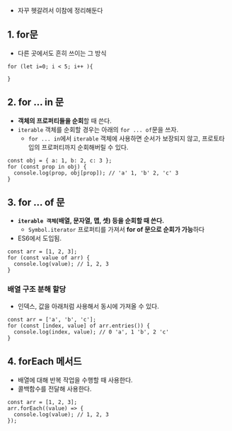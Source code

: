 - 자꾸 헷갈려서 이참에 정리해둔다

## 1. for문
- 다른 곳에서도 흔히 쓰이는 그 방식
```tsx
for (let i=0; i < 5; i++ ){

}
```


## 2. for ... in 문
- **객체의 프로퍼티들을 순회**할 때 쓴다.
- `iterable` 객체를 순회할 경우는 아래의 `for ... of`문을 쓰자. 
	- `for ... in`에서 `iterable` 객체에 사용하면 순서가 보장되지 않고, 프로토타입의 프로퍼티까지 순회해버릴 수 있다.
```tsx
const obj = { a: 1, b: 2, c: 3 };
for (const prop in obj) {
  console.log(prop, obj[prop]); // 'a' 1, 'b' 2, 'c' 3
}
```

## 3. for ... of 문
- **`iterable 객체`(배열, 문자열, 맵, 셋) 등을 순회할 때 쓴다.**
	- `Symbol.iterator` 프로퍼티를 가져서 **for of 문으로 순회가 가능**하다
- ES6에서 도입됨.
```tsx
const arr = [1, 2, 3];
for (const value of arr) {
  console.log(value); // 1, 2, 3
}
```

### 배열 구조 분해 할당
- 인덱스, 값을 아래처럼 사용해서 동시에 가져올 수 있다.
```tsx
const arr = ['a', 'b', 'c'];
for (const [index, value] of arr.entries()) {
  console.log(index, value); // 0 'a', 1 'b', 2 'c'
}
```
## 4. forEach 메서드
- 배열에 대해 반복 작업을 수행할 때 사용한다.
- 콜백함수를 전달해 사용한다.
```tsx
const arr = [1, 2, 3];
arr.forEach((value) => {
  console.log(value); // 1, 2, 3
});
```

